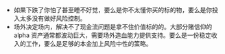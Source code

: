 - 如果下跌了你怕了甚至睡不好觉，要么是你不太懂你买的标的物，要么是你投入太多没有做好风险控制。
- 场外决定场内，解决不了现金流问题是拿不住价值标的的。大部分赌信仰的 alpha 资产通常都波动巨大，需要场外造血能力提供支持。要么是一份稳定收入的工作，要么是足够的本金加上风险中性的策略。